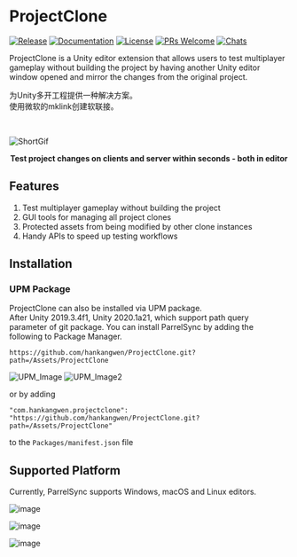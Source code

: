 # ProjectClone 
[![Release](https://img.shields.io/github/v/release/hankangwen/ProjectClone)](https://github.com/hankangwen/ProjectClone/releases) 
[![Documentation](https://img.shields.io/badge/documentation-brightgreen.svg)](https://github.com/hankangwen/ProjectClone/wiki) 
[![License](https://img.shields.io/badge/license-MIT-green)](https://github.com/hankangwen/ProjectClone/blob/main/LICENSE) 
[![PRs Welcome](https://img.shields.io/badge/PRs-welcome-blue.svg)](https://github.com/hankangwen/ProjectClone/pulls) 
[![Chats](https://img.shields.io/discord/710688100996743200)](https://discord.gg/TmQk2qG)  

ProjectClone is a Unity editor extension that allows users to test multiplayer gameplay without building the project by having another Unity editor window opened and mirror the changes from the original project.  

为Unity多开工程提供一种解决方案。  
使用微软的mklink创建软联接。

<br>

![ShortGif](https://raw.githubusercontent.com/VeriorPies/ParrelSync/master/Images/Showcase%201.gif)
<p align="center">
<b>Test project changes on clients and server within seconds - both in editor
</b>
<br>
</p>

## Features
1. Test multiplayer gameplay without building the project
2. GUI tools for managing all project clones
3. Protected assets from being modified by other clone instances
4. Handy APIs to speed up testing workflows
## Installation

### UPM Package
ProjectClone can also be installed via UPM package.  
After Unity 2019.3.4f1, Unity 2020.1a21, which support path query parameter of git package. You can install ParrelSync by adding the following to Package Manager.

```
https://github.com/hankangwen/ProjectClone.git?path=/Assets/ProjectClone
```  

  
![UPM_Image](https://github.com/VeriorPies/ParrelSync/raw/master/Images/UPM_1.png?raw=true) ![UPM_Image2](https://github.com/VeriorPies/ParrelSync/raw/master/Images/UPM_2.png?raw=true)
  
or by adding 

```
"com.hankangwen.projectclone": "https://github.com/hankangwen/ProjectClone.git?path=/Assets/ProjectClone"
``` 

to the `Packages/manifest.json` file 


## Supported Platform
Currently, ParrelSync supports Windows, macOS and Linux editors.  

![image](https://user-images.githubusercontent.com/46420877/203921117-c7929b10-7167-41ea-bd0c-f30d57d668f2.png)

![image](https://user-images.githubusercontent.com/46420877/203921118-b633792e-72fe-4b30-b640-9f14a2bdb84f.png)

![image](https://user-images.githubusercontent.com/46420877/203921165-f1289e5b-bb4a-4b27-9c71-a8fedd7a3946.png)

